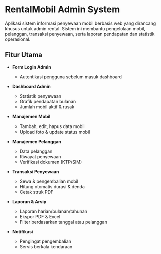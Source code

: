 # RentalMobil Admin System

Aplikasi sistem informasi penyewaan mobil berbasis web yang dirancang khusus untuk admin rental. Sistem ini membantu pengelolaan mobil, pelanggan, transaksi penyewaan, serta laporan pendapatan dan statistik operasional.

## Fitur Utama

- **Form Login Admin**
  - Autentikasi pengguna sebelum masuk dashboard

- **Dashboard Admin**
  - Statistik penyewaan
  - Grafik pendapatan bulanan
  - Jumlah mobil aktif & rusak

- **Manajemen Mobil**
  - Tambah, edit, hapus data mobil
  - Upload foto & update status mobil

- **Manajemen Pelanggan**
  - Data pelanggan
  - Riwayat penyewaan
  - Verifikasi dokumen (KTP/SIM)

- **Transaksi Penyewaan**
  - Sewa & pengembalian mobil
  - Hitung otomatis durasi & denda
  - Cetak struk PDF

- **Laporan & Arsip**
  - Laporan harian/bulanan/tahunan
  - Ekspor PDF & Excel
  - Filter berdasarkan tanggal atau pelanggan

- **Notifikasi**
  - Pengingat pengembalian
  - Servis berkala kendaraan
